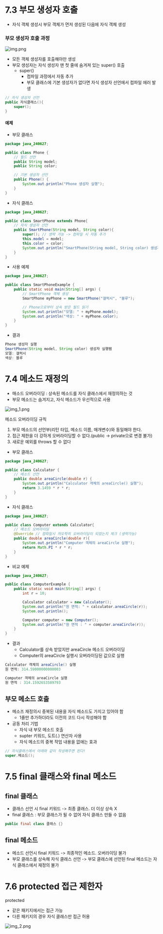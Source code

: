 # 7.3 부모 생성자 호출
- 자식 객체 생성시 부모 객체가 먼저 생성된 다음에 자식 객체 생성

### 부모 생성자 호출 과정
![img.png](imgs/img.png)  
- 모든 객체 생성자를 호출해야만 생성
- 부모 생성자는 자식 생성자 맨 첫 줄에 숨겨져 있는 super() 호출
  - super()
    - 컴파일 과정에서 자동 추가
    - 부모 클래스에 기본 생성자가 없다면 자식 생성자 선언에서 컴파일 에러 발생

```java
// 자식 생성자 선언
public 자식클래스(){
    super();
}
```

#### 예제
- 부모 클래스
```java
package java_240627;

public class Phone {
    // 필드 선언
    public String model;
    public String color;

    // 기본 생성자 선언
    public Phone() {
        System.out.println("Phone 생성자 실행");
    }
}

```

- 자식 클래스
```java
package java_240627;

public class SmartPhone extends Phone{
    // 자식 생성자 선언
    public SmartPhone(String model, String color){
        super(); // 생략 가능 -> 컴파일 시 자동 추가
        this.model = model;
        this.color = color;
        System.out.println("SmartPhone(String model, String color) 생성자 실행됌");
    }
}
```

- 사용 예제
```java
package java_240627;

public class SmartPhoneExample {
    public static void main(String[] args) {
        // SmartPhone 객체 생성
        SmartPhone myPhone = new SmartPhone("갤럭시", "블루");

        // Phone으로부터 상속 받은 필드 읽기
        System.out.println("모델: " + myPhone.model);
        System.out.println("색상: " + myPhone.color);
    }
}

```

- 결과
```java
Phone 생성자 실행
SmartPhone(String model, String color) 생성자 실행됌
모델: 갤럭시
색상: 블루
```

# 7.4 메소드 재정의
- 매소드 오버라이딩 : 상속된 메소드를 자식 클래스에서 재정의하는 것
- 부모 메소드는 숨겨지고, 자식 메소드가 우선적으로 사용

![img_1.png](imgs/img_1.png)

메소드 오버라이딩 규칙  
1. 부모 메소드의 선언부(리턴 타입, 메소드 이름, 매개변수)와 동일해야 한다.
2. 접근 제한을 더 강하게 오버라이딩할 수 없다.(public -> private으로 변경 불가)
3. 새로운 예외를 throws 할 수 없다

- 부모 클래스
```java
package java_240627;

public class Calculator {
    // 메소드 선언
    public double areaCircle(double r) {
        System.out.println("Calculator 객체의 areaCircle() 실행");
        return 3.1459 * r * r;
    }
}

```

- 자식 클래스
```java
package java_240627;

public class Computer extends Calculator{
    // 메소드 오버라이딩
    @Override // 컴파일시 저오학히 오버라이딩이 되었는지 체크 (생략가능)
    public double areaCircle(double r){
        System.out.println("Computer 객체의 areaCircle 실행");
        return Math.PI * r * r;
    }
}

```
- 비교 예제
```java
package java_240627;

public class ComputerExample {
    public static void main(String[] args) {
        int r = 10;

        Calculator calculator = new Calculator();
        System.out.println("원 면적: " + calculator.areaCircle(r));
        System.out.println();

        Computer computer = new Computer();
        System.out.println("원 면적 : " + computer.areaCircle(r));
    }
}

```

- 결과
  - Calculator를 상속 받았지만 areaCircle 메소드 오버라이딩
  - Computer의 areaCircle 실행시 오버라이딩된 값으로 실행
```java
Calculator 객체의 areaCircle() 실행
원 면적: 314.59000000000003

Computer 객체의 areaCircle 실행
원 면적 : 314.1592653589793
```

## 부모 메소드 호출
- 메소즈 재정의시 중복된 내용을 자식 메소드도 가지고 있어야 함
  - 1줄만 추가하더라도 이전의 코드 다시 작성해야 함
- 공동 처리 기법 
  - 자식 내 부모 메소드 호출
  - supter 키워드, 도트(.) 연산자 사용
  - 자식 메소드의 중복 작업 내용을 없애는 효과
```java
// 자식클래스에서 아래와 같이 작성해주면 된다!
super.메소드();
```

# 7.5 final 클래스와 final 메소드
## final 클래스
- 클래스 선언 시 final 키워드 -> 최종 클래스. 더 이상 상속 X
- final 클래스 : 부모 클래스가 될 수 없어 자식 클래스 만들 수 없음

```java
public final class 클래스 {}
```

## final 메소드
- 메소드 선언시 final 키워드 -> 최종적인 메소드. 오버라이딩 불가
- 부모 클래스를 상속해 자식 클래스 선언 -> 부모 클래스에 선언된 final 메소드는 자식 클래스에서 재정의 불가


# 7.6 protected 접근 제한자
protected   
- 같은 패키지에서는 접근 가능
- 다른 패키지의 경우 자식 클래스만 접근 허용

![img_2.png](imgs/img_2.png)

